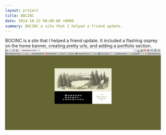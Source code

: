 ```yaml
---
layout: project
title: BOCINC
date: 2014-10-22 00:00:00 +0000
summary: BOCINC a site that I helped a friend update.
---
```


BOCINC is a site that I helped a friend update. It included a flashing osprey on the home banner, creating pretty urls, and adding a portfolio section. <br />
<img src="/images/BOCINCHome.png" />
